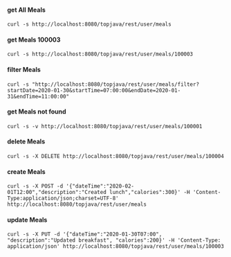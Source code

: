 #### get All Meals
`curl -s http://localhost:8080/topjava/rest/user/meals`

#### get Meals 100003
`curl -s http://localhost:8080/topjava/rest/user/meals/100003`

#### filter Meals
`curl -s "http://localhost:8080/topjava/rest/user/meals/filter?startDate=2020-01-30&startTime=07:00:00&endDate=2020-01-31&endTime=11:00:00"`

#### get Meals not found
`curl -s -v http://localhost:8080/topjava/rest/user/meals/100001`

#### delete Meals
`curl -s -X DELETE http://localhost:8080/topjava/rest/user/meals/100004`

#### create Meals
`curl -s -X POST -d '{"dateTime":"2020-02-01T12:00","description":"Created lunch","calories":300}' -H 'Content-Type:application/json;charset=UTF-8' http://localhost:8080/topjava/rest/user/meals`

#### update Meals
`curl -s -X PUT -d '{"dateTime":"2020-01-30T07:00", "description":"Updated breakfast", "calories":200}' -H 'Content-Type: application/json' http://localhost:8080/topjava/rest/user/meals/100003`